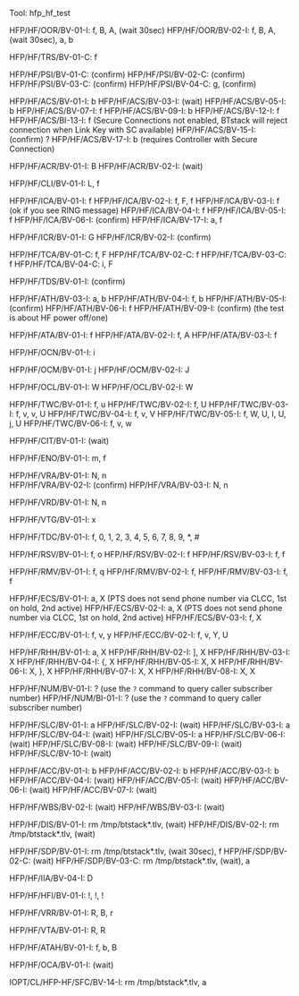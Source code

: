 Tool: hfp_hf_test

HFP/HF/OOR/BV-01-I: f, B, A, (wait 30sec)
HFP/HF/OOR/BV-02-I: f, B, A, (wait 30sec), a, b

HFP/HF/TRS/BV-01-C: f

HFP/HF/PSI/BV-01-C: (confirm)
HFP/HF/PSI/BV-02-C: (confirm)
HFP/HF/PSI/BV-03-C: (confirm)
HFP/HF/PSI/BV-04-C: g, (confirm)

HFP/HF/ACS/BV-01-I: b 
HFP/HF/ACS/BV-03-I: (wait)
HFP/HF/ACS/BV-05-I: b
HFP/HF/ACS/BV-07-I: f
HFP/HF/ACS/BV-09-I: b
HFP/HF/ACS/BV-12-I: f
HFP/HF/ACS/BI-13-I: f (Secure Connections not enabled, BTstack will reject connection when Link Key with SC available)
HFP/HF/ACS/BV-15-I: (confirm)
? HFP/HF/ACS/BV-17-I: b (requires Controller with Secure Connection)

HFP/HF/ACR/BV-01-I: B
HFP/HF/ACR/BV-02-I: (wait)

HFP/HF/CLI/BV-01-I: L, f

HFP/HF/ICA/BV-01-I: f
HFP/HF/ICA/BV-02-I: f, F, f
HFP/HF/ICA/BV-03-I: f (ok if you see RING message)
HFP/HF/ICA/BV-04-I: f
HFP/HF/ICA/BV-05-I: f
HFP/HF/ICA/BV-06-I: (confirm)
HFP/HF/ICA/BV-17-I: a, f

HFP/HF/ICR/BV-01-I: G
HFP/HF/ICR/BV-02-I: (confirm)

HFP/HF/TCA/BV-01-C: f, F
HFP/HF/TCA/BV-02-C: f
HFP/HF/TCA/BV-03-C: f
HFP/HF/TCA/BV-04-C: i, F

HFP/HF/TDS/BV-01-I: (confirm)

HFP/HF/ATH/BV-03-I: a, b
HFP/HF/ATH/BV-04-I: f, b
HFP/HF/ATH/BV-05-I: (confirm)
HFP/HF/ATH/BV-06-I: f
HFP/HF/ATH/BV-09-I: (confirm) (the test is about HF power off/one)

HFP/HF/ATA/BV-01-I: f
HFP/HF/ATA/BV-02-I: f, A
HFP/HF/ATA/BV-03-I: f

HFP/HF/OCN/BV-01-I: i

HFP/HF/OCM/BV-01-I: j
HFP/HF/OCM/BV-02-I: J

HFP/HF/OCL/BV-01-I: W
HFP/HF/OCL/BV-02-I: W

HFP/HF/TWC/BV-01-I: f, u
HFP/HF/TWC/BV-02-I: f, U
HFP/HF/TWC/BV-03-I: f, v, v, U
HFP/HF/TWC/BV-04-I: f, v, V
HFP/HF/TWC/BV-05-I: f, W, U, I, U, j, U
HFP/HF/TWC/BV-06-I: f, v, w

HFP/HF/CIT/BV-01-I: (wait)

HFP/HF/ENO/BV-01-I: m, f

HFP/HF/VRA/BV-01-I: N, n    
HFP/HF/VRA/BV-02-I: (confirm)
HFP/HF/VRA/BV-03-I: N, n

HFP/HF/VRD/BV-01-I: N, n

HFP/HF/VTG/BV-01-I: x

HFP/HF/TDC/BV-01-I: f, 0, 1, 2, 3, 4, 5, 6, 7, 8, 9, *, #

HFP/HF/RSV/BV-01-I: f, o
HFP/HF/RSV/BV-02-I: f
HFP/HF/RSV/BV-03-I: f, f

HFP/HF/RMV/BV-01-I: f, q
HFP/HF/RMV/BV-02-I: f, 
HFP/HF/RMV/BV-03-I: f, f

HFP/HF/ECS/BV-01-I: a, X (PTS does not send phone number via CLCC, 1st on hold, 2nd active)
HFP/HF/ECS/BV-02-I: a, X (PTS does not send phone number via CLCC, 1st on hold, 2nd active)
HFP/HF/ECS/BV-03-I: f, X 

HFP/HF/ECC/BV-01-I: f, v, y
HFP/HF/ECC/BV-02-I: f, v, Y, U

HFP/HF/RHH/BV-01-I: a, X
HFP/HF/RHH/BV-02-I: ], X
HFP/HF/RHH/BV-03-I: X
HFP/HF/RHH/BV-04-I: {, X
HFP/HF/RHH/BV-05-I: X, X
HFP/HF/RHH/BV-06-I: X, }, X
HFP/HF/RHH/BV-07-I: X, X
HFP/HF/RHH/BV-08-I: X, X 

HFP/HF/NUM/BV-01-I: ? (use the `?` command to query caller subscriber number)
HFP/HF/NUM/BI-01-I: ? (use the `?` command to query caller subscriber number)

HFP/HF/SLC/BV-01-I: a
HFP/HF/SLC/BV-02-I: (wait)
HFP/HF/SLC/BV-03-I: a
HFP/HF/SLC/BV-04-I: (wait)
HFP/HF/SLC/BV-05-I: a
HFP/HF/SLC/BV-06-I: (wait)
HFP/HF/SLC/BV-08-I: (wait)
HFP/HF/SLC/BV-09-I: (wait)
HFP/HF/SLC/BV-10-I: (wait)

HFP/HF/ACC/BV-01-I: b
HFP/HF/ACC/BV-02-I: b
HFP/HF/ACC/BV-03-I: b
HFP/HF/ACC/BV-04-I: (wait)
HFP/HF/ACC/BV-05-I: (wait)
HFP/HF/ACC/BV-06-I: (wait)
HFP/HF/ACC/BV-07-I: (wait)

HFP/HF/WBS/BV-02-I: (wait)
HFP/HF/WBS/BV-03-I: (wait)

HFP/HF/DIS/BV-01-I: rm /tmp/btstack*.tlv, (wait)
HFP/HF/DIS/BV-02-I: rm /tmp/btstack*.tlv, (wait)

HFP/HF/SDP/BV-01-I: rm /tmp/btstack*.tlv, (wait 30sec), f
HFP/HF/SDP/BV-02-C: (wait)
HFP/HF/SDP/BV-03-C: rm /tmp/btstack*.tlv, (wait), a

HFP/HF/IIA/BV-04-I: D

HFP/HF/HFI/BV-01-I: !, !, !

HFP/HF/VRR/BV-01-I: R, B, r

HFP/HF/VTA/BV-01-I: R, R

HFP/HF/ATAH/BV-01-I: f, b, B

HFP/HF/OCA/BV-01-I: (wait)

IOPT/CL/HFP-HF/SFC/BV-14-I: rm /tmp/btstack*.tlv, a

